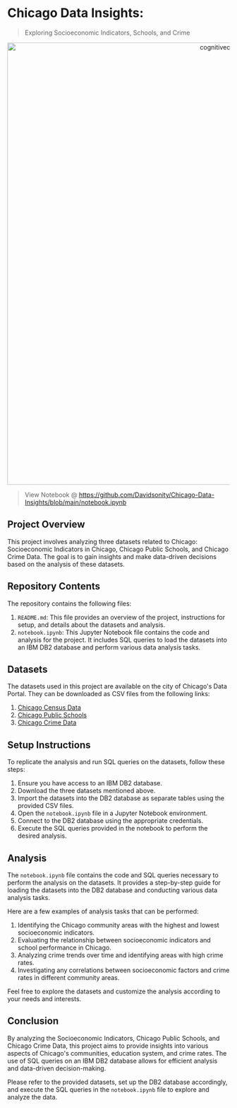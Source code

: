 # Chicago Data Insights: 
> Exploring Socioeconomic Indicators, Schools, and Crime

<center>
    <img src="https://www.dataquest.io/wp-content/uploads/2021/11/why-sql-consumes-so-much-memory-header.webp" width="1000" alt="cognitiveclass.ai logo" />
</center>

> View Notebook @ https://github.com/Davidsonity/Chicago-Data-Insights/blob/main/notebook.ipynb

## Project Overview

This project involves analyzing three datasets related to Chicago: Socioeconomic Indicators in Chicago, Chicago Public Schools, and Chicago Crime Data. The goal is to gain insights and make data-driven decisions based on the analysis of these datasets.

## Repository Contents

The repository contains the following files:

1. `README.md`: This file provides an overview of the project, instructions for setup, and details about the datasets and analysis.
2. `notebook.ipynb`: This Jupyter Notebook file contains the code and analysis for the project. It includes SQL queries to load the datasets into an IBM DB2 database and perform various data analysis tasks.

## Datasets

The datasets used in this project are available on the city of Chicago's Data Portal. They can be downloaded as CSV files from the following links:

1. [Chicago Census Data](https://cf-courses-data.s3.us.cloud-object-storage.appdomain.cloud/IBMDeveloperSkillsNetwork-DB0201EN-SkillsNetwork/labs/FinalModule_Coursera_V5/data/ChicagoCensusData.csv)
2. [Chicago Public Schools](https://cf-courses-data.s3.us.cloud-object-storage.appdomain.cloud/IBMDeveloperSkillsNetwork-DB0201EN-SkillsNetwork/labs/FinalModule_Coursera_V5/data/ChicagoPublicSchools.csv)
3. [Chicago Crime Data](https://cf-courses-data.s3.us.cloud-object-storage.appdomain.cloud/IBMDeveloperSkillsNetwork-DB0201EN-SkillsNetwork/labs/FinalModule_Coursera_V5/data/ChicagoCrimeData.csv)

## Setup Instructions

To replicate the analysis and run SQL queries on the datasets, follow these steps:

1. Ensure you have access to an IBM DB2 database.
2. Download the three datasets mentioned above.
3. Import the datasets into the DB2 database as separate tables using the provided CSV files.
4. Open the `notebook.ipynb` file in a Jupyter Notebook environment.
5. Connect to the DB2 database using the appropriate credentials.
6. Execute the SQL queries provided in the notebook to perform the desired analysis.

## Analysis

The `notebook.ipynb` file contains the code and SQL queries necessary to perform the analysis on the datasets. It provides a step-by-step guide for loading the datasets into the DB2 database and conducting various data analysis tasks.

Here are a few examples of analysis tasks that can be performed:

1. Identifying the Chicago community areas with the highest and lowest socioeconomic indicators.
2. Evaluating the relationship between socioeconomic indicators and school performance in Chicago.
3. Analyzing crime trends over time and identifying areas with high crime rates.
4. Investigating any correlations between socioeconomic factors and crime rates in different community areas.

Feel free to explore the datasets and customize the analysis according to your needs and interests.

## Conclusion

By analyzing the Socioeconomic Indicators, Chicago Public Schools, and Chicago Crime Data, this project aims to provide insights into various aspects of Chicago's communities, education system, and crime rates. The use of SQL queries on an IBM DB2 database allows for efficient analysis and data-driven decision-making.

Please refer to the provided datasets, set up the DB2 database accordingly, and execute the SQL queries in the `notebook.ipynb` file to explore and analyze the data.
